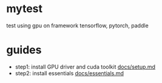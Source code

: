# mytest
test using gpu on framework tensorflow, pytorch, paddle

# guides
- step1: install GPU driver and cuda toolkit [docs/setup.md](docs/setup.md)
- step2: install essentials [docs/essentials.md](docs/essentials.md)